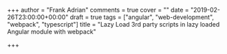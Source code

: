 +++
author = "Frank Adrian"
comments = true
cover = ""
date = "2019-02-26T23:00:00+00:00"
draft = true
tags = ["angular", "web-development", "webpack", "typescript"]
title = "Lazy Load 3rd party scripts in lazy loaded Angular module with webpack"

+++
